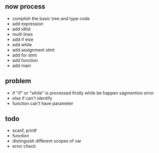 
## now process
+ complish the basic tree and type code
+ add expression
+ add idlist
+ multi lines
+ add if else
+ add while
+ add assignment stmt
+ add for stmt
+ add function
+ add main
## problem
+ if "if" or "while" is processed firstly while be happen sagmention error 
+ else if can't identify
+ function can't have parameter
## todo
+ scanf, printf
+ function
+ distinguish different scopes of var
+ error check